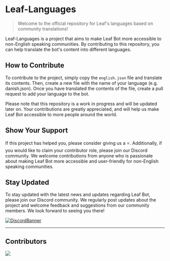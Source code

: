 # **Leaf-Languages**

> Welcome to the official repository for Leaf's languages based on community translations!

 Leaf-Languages is a project that aims to make Leaf Bot more accessible to non-English speaking communities. By contributing to this repository, you can help translate the bot's content into different languages.

## **How to Contribute**

 To contribute to the project, simply copy the ``english.json`` file and translate its contents. Then, create a new file with the name of your language (e.g. danish.json). Once you have translated the contents of the file, create a pull request to add your language to the bot.

 Please note that this repository is a work in progress and will be updated later on. Your contributions are greatly appreciated, and will help us make Leaf Bot accessible to more people around the world.

## **Show Your Support**

If this project has helped you, please consider giving us a ⭐️. Additionally, if you would like to claim your contributor role, please join our Discord community. We welcome contributions from anyone who is passionate about making Leaf Bot more accessible and user-friendly for non-English speaking communities.

## **Stay Updated**

To stay updated with the latest news and updates regarding Leaf Bot, please join our Discord community. We regularly post updates about the project and welcome feedback and suggestions from our community members. We look forward to seeing you there!

[![DiscordBanner](https://invidget.switchblade.xyz/TKz7BMwEap)](https://discord.gg/TKz7BMwEap)

---

## **Contributors**

<a href="https://github.com/blurplesaturn/leaf-languages/graphs/contributors">
  <img src="https://stg.contrib.rocks/image?repo=blurplesaturn/leaf-languages" />
</a>
